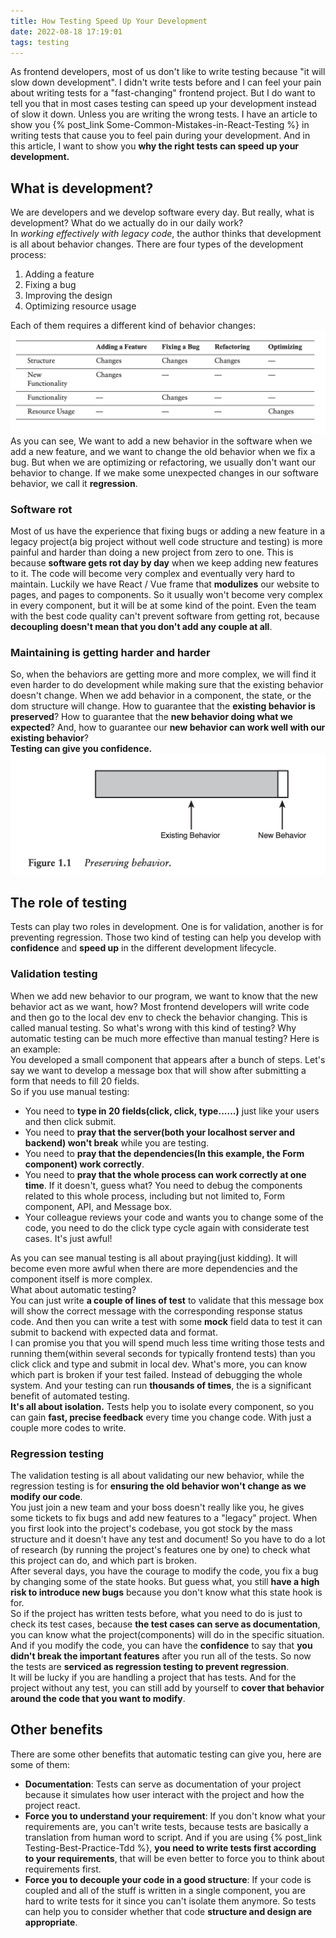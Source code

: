```yaml
---
title: How Testing Speed Up Your Development
date: 2022-08-18 17:19:01
tags: testing
---
```


As frontend developers, most of us don't like to write testing because "it will slow down development". I didn't write tests before and I can feel your pain about writing tests for a "fast-changing" frontend project. But I do want to tell you that in most cases testing can speed up your development instead of slow it down. Unless you are writing the wrong tests. I have an article to show you {% post_link Some-Common-Mistakes-in-React-Testing %} in writing tests that cause you to feel pain during your development. And in this article, I want to show you **why the right tests can speed up your development.**

## What is development?
We are developers and we develop software every day. But really, what is development? What do we actually do in our daily work?<br />In _working effectively with legacy code_, the author thinks that development is all about behavior changes. There are four types of the development process:

1.  Adding a feature 
1.  Fixing a bug 
1.  Improving the design 
1.  Optimizing resource usage

Each of them requires a different kind of behavior changes:<img alt="development type" src="/img/testing/developmenttype.png">As you can see, We want to add a new behavior in the software when we add a new feature, and we want to change the old behavior when we fix a bug. But when we are optimizing or refactoring, we usually don't want our behavior to change. If we make some unexpected changes in our software behavior, we call it **regression**.

### Software rot
Most of us have the experience that fixing bugs or adding a new feature in a legacy project(a big project without well code structure and testing) is more painful and harder than doing a new project from zero to one. This is because **software gets rot day by day** when we keep adding new features to it. The code will become very complex and eventually very hard to maintain. Luckily we have React / Vue frame that **modulizes** our website to pages, and pages to components. So it usually won't become very complex in every component, but it will be at some kind of the point. Even the team with the best code quality can't prevent software from getting rot, because **decoupling doesn't mean that you don't add any couple at all**.

### Maintaining is getting harder and harder
So, when the behaviors are getting more and more complex, we will find it even harder to do development while making sure that the existing behavior doesn't change. When we add behavior in a component, the state, or the dom structure will change. How to guarantee that the **existing behavior is preserved**? How to guarantee that the **new behavior doing what we expected**? And, how to guarantee our **new behavior can work well with our existing behavior**?<br />**Testing can give you confidence.**
<img alt="preserving behavior" src="/img/testing/preservingbehavior.png">

## The role of testing
Tests can play two roles in development. One is for validation, another is for preventing regression. Those two kind of testing can help you develop with **confidence** and **speed up** in the different development lifecycle.

### Validation testing
When we add new behavior to our program, we want to know that the new behavior act as we want, how? Most frontend developers will write code and then go to the local dev env to check the behavior changing. This is called manual testing. So what's wrong with this kind of testing? Why automatic testing can be much more effective than manual testing? Here is an example:<br />You developed a small component that appears after a bunch of steps. Let's say we want to develop a message box that will show after submitting a form that needs to fill 20 fields. <br />So if you use manual testing:

- You need to **type in 20 fields(click, click, type......)** just like your users and then click submit. 
- You need to **pray that the server(both your localhost server and backend) won't break** while you are testing.
- You need to **pray that the dependencies(In this example, the Form component) work correctly**.
- You need to **pray that the whole process can work correctly at one time**. If it doesn't, guess what? You need to debug the components related to this whole process, including but not limited to, Form component, API, and Message box.
- Your colleague reviews your code and wants you to change some of the code, you need to do the click type cycle again with considerate test cases. It's just awful!

As you can see manual testing is all about praying(just kidding). It will become even more awful when there are more dependencies and the component itself is more complex.<br />What about automatic testing? <br />You can just write **a couple of lines of test** to validate that this message box will show the correct message with the corresponding response status code. And then you can write a test with some **mock** field data to test it can submit to backend with expected data and format.<br />I can promise you that you will spend much less time writing those tests and running them(within several seconds for typically frontend tests) than you click click and type and submit in local dev. What's more, you can know which part is broken if your test failed. Instead of debugging the whole system. And your testing can run **thousands of times**, the is a significant benefit of automated testing.<br />**It's all about isolation.** Tests help you to isolate every component, so you can gain **fast, precise feedback** every time you change code. With just a couple more codes to write.

### Regression testing
The validation testing is all about validating our new behavior, while the regression testing is for **ensuring the old behavior won't change as we modify our code**.<br />You just join a new team and your boss doesn't really like you, he gives some tickets to fix bugs and add new features to a "legacy" project. When you first look into the project's codebase, you got stock by the mass structure and it doesn't have any test and document! So you have to do a lot of research (by running the project's features one by one) to check what this project can do, and which part is broken.<br />After several days, you have the courage to modify the code, you fix a bug by changing some of the state hooks. But guess what, you still **have a high risk to introduce new bugs** because you don't know what this state hook is for.<br />So if the project has written tests before, what you need to do is just to check its test cases, because **the test cases can serve as documentation**, you can know what the project(components) will do in the specific situation. And if you modify the code, you can have the **confidence** to say that **you didn't break the important features** after you run all of the tests. So now the tests are **serviced as regression testing to prevent regression**.<br />It will be lucky if you are handling a project that has tests. And for the project without any test, you can still add by yourself to **cover that behavior around the code that you want to modify**.

## Other benefits
There are some other benefits that automatic testing can give you, here are some of them:

- **Documentation**: Tests can serve as documentation of your project because it simulates how user interact with the project and how the project react.
- **Force you to understand your requirement**: If you don't know what your requirements are, you can't write tests, because tests are basically a translation from human word to script. And if you are using {% post_link Testing-Best-Practice-Tdd %}, **you need to write tests first according to your requirements**, that will be even better to force you to think about requirements first.
- **Force you to decouple your code in a good structure**: If your code is coupled and all of the stuff is written in a single component, you are hard to write tests for it since you can't isolate them anymore. So tests can help you to consider whether that code **structure and design are appropriate**.
